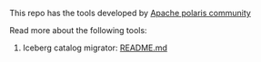 This repo has the tools developed by [Apache polaris community](https://polaris.apache.org/)

Read more about the following tools:

1. Iceberg catalog migrator: [README.md](/iceberg-catalog-migrator/README.md)